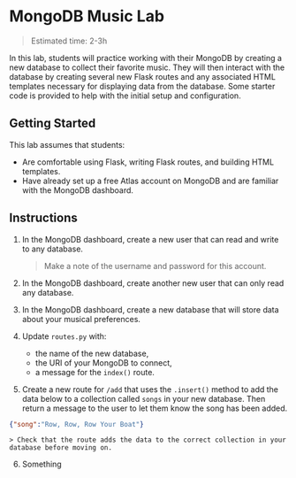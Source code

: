 # MongoDB Music Lab

> Estimated time: 2-3h

In this lab, students will practice working with their MongoDB by creating a new database to collect their favorite music. They will then interact with the database by creating several new Flask routes and any associated HTML templates necessary for displaying data from the database. Some starter code is provided to help with the initial setup and configuration.

## Getting Started

This lab assumes that students:

- Are comfortable using Flask, writing Flask routes, and building HTML templates.
- Have already set up a free Atlas account on MongoDB and are familiar with the MongoDB dashboard.

## Instructions

1. In the MongoDB dashboard, create a new user that can read and write to any database.

	> Make a note of the username and password for this account.

2. In the MongoDB dashboard, create another new user that can only read any database.

3. In the MongoDB dashboard, create a new database that will store data about your musical preferences.

4. Update `routes.py` with:
	- the name of the new database,
	- the URI of your MongoDB to connect,
	- a message for the `index()` route.

5. Create a new route for `/add` that uses the `.insert()` method to add the data below to a collection called `songs` in your new database. Then return a message to the user to let them know the song has been added.

```json
{"song":"Row, Row, Row Your Boat"}
```

	> Check that the route adds the data to the correct collection in your database before moving on.

6. Something


